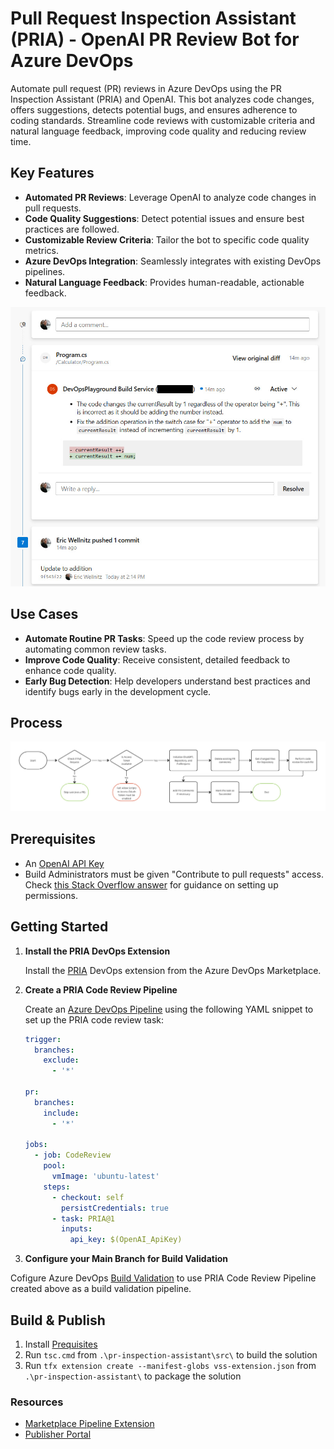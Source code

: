 # Pull Request Inspection Assistant (PRIA) - OpenAI PR Review Bot for Azure DevOps

Automate pull request (PR) reviews in Azure DevOps using the PR Inspection Assistant (PRIA) and OpenAI. This bot analyzes code changes, offers suggestions, detects potential bugs, and ensures adherence to coding standards. Streamline code reviews with customizable criteria and natural language feedback, improving code quality and reducing review time.

## Key Features

- **Automated PR Reviews**: Leverage OpenAI to analyze code changes in pull requests.
- **Code Quality Suggestions**: Detect potential issues and ensure best practices are followed.
- **Customizable Review Criteria**: Tailor the bot to specific code quality metrics.
- **Azure DevOps Integration**: Seamlessly integrates with existing DevOps pipelines.
- **Natural Language Feedback**: Provides human-readable, actionable feedback.

![](./pr-inspection-assistant/assets/ado-ai-comment.jpg)

## Use Cases

- **Automate Routine PR Tasks**: Speed up the code review process by automating common review tasks.
- **Improve Code Quality**: Receive consistent, detailed feedback to enhance code quality.
- **Early Bug Detection**: Help developers understand best practices and identify bugs early in the development cycle.

## Process
![](./pr-inspection-assistant/assets/flowchart.jpg)

## Prerequisites

- An [OpenAI API Key](https://platform.openai.com/docs/overview)
- Build Administrators must be given "Contribute to pull requests" access. Check [this Stack Overflow answer](https://stackoverflow.com/a/57985733) for guidance on setting up permissions.

## Getting Started

1. **Install the PRIA DevOps Extension**

   Install the [PRIA](https://marketplace.visualstudio.com/items?itemName=EricWellnitz.pria) DevOps extension from the Azure DevOps Marketplace.

2. **Create a PRIA Code Review Pipeline**

   Create an [Azure DevOps Pipeline](https://learn.microsoft.com/en-us/azure/devops/pipelines/create-first-pipeline) using the following YAML snippet to set up the PRIA code review task:

   ```yaml
   trigger:
     branches:
       exclude:
         - '*'

   pr:
     branches:
       include:
         - '*'

   jobs:
     - job: CodeReview
       pool:
         vmImage: 'ubuntu-latest'
       steps:
         - checkout: self
           persistCredentials: true
         - task: PRIA@1
           inputs:
             api_key: $(OpenAI_ApiKey)
2. **Configure your Main Branch for Build Validation**

  Cofigure Azure DevOps [Build Validation](https://learn.microsoft.com/en-us/azure/devops/repos/git/branch-policies?view=azure-devops&tabs=browser#build-validation) to use PRIA Code Review Pipeline created above  as a build validation pipeline.

## Build & Publish

1. Install [Prequisites](https://learn.microsoft.com/en-us/azure/devops/extend/develop/add-build-task?toc=%2Fazure%2Fdevops%2Fmarketplace-extensibility%2Ftoc.json&view=azure-devops#prerequisites)
2. Run `tsc.cmd` from `.\pr-inspection-assistant\src\` to build the solution
3. Run `tfx extension create --manifest-globs vss-extension.json` from `.\pr-inspection-assistant\` to package the solution

### Resources
- [Marketplace Pipeline Extension](https://learn.microsoft.com/en-us/azure/devops/extend/develop/add-build-task?toc=%2Fazure%2Fdevops%2Fmarketplace-extensibility%2Ftoc.json&view=azure-devops)
- [Publisher Portal](https://marketplace.visualstudio.com/manage/publishers)

